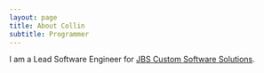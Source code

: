 ```yaml
---
layout: page
title: About Collin
subtitle: Programmer
---
```


I am a Lead Software Engineer for [JBS Custom Software Solutions](https://www.jbssolutions.com/).
